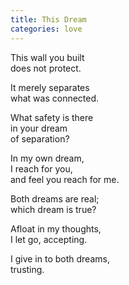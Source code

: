 ```yaml
---
title: This Dream
categories: love
---
```

This wall you built  
does not protect.

It merely separates  
what was connected.

What safety is there  
in your dream  
of separation?

In my own dream,  
I reach for you,  
and feel you reach for me.

Both dreams are real;  
which dream is true?

Afloat in my thoughts,   
I let go, accepting.

I give in to both dreams,   
trusting.
